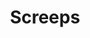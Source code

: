 ---
title: 'Screeps'
url: https://screeps.com
image: 1667700766000.png
tags: 'coding,ai,edu'
description: 'game engine for writing AIs for characters'
---